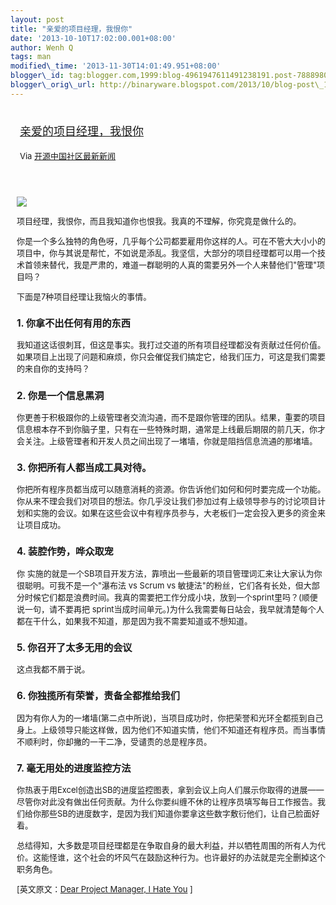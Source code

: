 ```yaml
--- 
layout: post 
title: "亲爱的项目经理，我恨你" 
date: '2013-10-10T17:02:00.001+08:00' 
author: Wenh Q
tags: man
modified\_time: '2013-11-30T14:01:49.951+08:00' 
blogger\_id: tag:blogger.com,1999:blog-4961947611491238191.post-7888980074108805285
blogger\_orig\_url: http://binaryware.blogspot.com/2013/10/blog-post\_10.html
---
```

<div style="margin: 10px; padding: 5px;">

<div style="font-size: 18px;">

[亲爱的项目经理，我恨你](http://www.oschina.net/news/44910/dear-project-manager-i-hate-you)

</div>

<div style="font-size: 13px;">

Via [开源中国社区最新新闻](http://www.oschina.net/?from=rss)

</div>

</div>

<div style="font-size: 13px; padding: 15px 0 10px 10px;">

![](http://static.oschina.net/uploads/space/2013/1010/071536_XbQd_12.jpg)

项目经理，我恨你，而且我知道你也恨我。我真的不理解，你究竟是做什么的。

你是一个多么独特的角色呀，几乎每个公司都要雇用你这样的人。可在不管大大小小的项目中，你与其说是帮忙，不如说是添乱。我坚信，大部分的项目经理都可以用一个技术首领来替代，我是严肃的，难道一群聪明的人真的需要另外一个人来替他们"管理"项目吗？

下面是7种项目经理让我恼火的事情。

### 1. 你拿不出任何有用的东西

我知道这话很刺耳，但这是事实。我打过交道的所有项目经理都没有贡献过任何价值。如果项目上出现了问题和麻烦，你只会催促我们搞定它，给我们压力，可这是我们需要的来自你的支持吗？

### 2. 你是一个信息黑洞

你更善于积极跟你的上级管理者交流沟通，而不是跟你管理的团队。结果，重要的项目信息根本存不到你脑子里，只有在一些特殊时期，通常是上线最后期限的前几天，你才会关注。上级管理者和开发人员之间出现了一堵墙，你就是阻挡信息流通的那堵墙。

### 3. 你把所有人都当成工具对待。

你把所有程序员都当成可以随意消耗的资源。你告诉他们如何和何时要完成一个功能。你从来不理会我们对项目的想法。你几乎没让我们参加过有上级领导参与的讨论项目计划和实施的会议。如果在这些会议中有程序员参与，大老板们一定会投入更多的资金来让项目成功。

### 4. 装腔作势，哗众取宠

你
实施的就是一个SB项目开发方法，靠喷出一些最新的项目管理词汇来让大家认为你很聪明。可我不是一个"瀑布法
vs Scrum vs
敏捷法"的粉丝，它们各有长处，但大部分时候它们都是浪费时间。我真的需要把工作分成小块，放到一个sprint里吗？(顺便说一句，请不要再把
sprint当成时间单元。)为什么我需要每日站会，我早就清楚每个人都在干什么，如果我不知道，那是因为我不需要知道或不想知道。

### 5. 你召开了太多无用的会议

这点我都不屑于说。

### 6. 你独揽所有荣誉，责备全都推给我们

因为有你人为的一堵墙(第二点中所说)，当项目成功时，你把荣誉和光环全都揽到自己身上。上级领导只能这样做，因为他们不知道实情，他们不知道还有程序员。而当事情不顺利时，你却撇的一干二净，受谴责的总是程序员。

### 7. 毫无用处的进度监控方法

你热衷于用Excel创造出SB的进度监控图表，拿到会议上向人们展示你取得的进展——尽管你对此没有做出任何贡献。为什么你要纠缠不休的让程序员填写每日工作报告。我们给你那些SB的进度数字，是因为我们知道你要拿这些数字敷衍他们，让自己脸面好看。

总结得知，大多数是项目经理都是在争取自身的最大利益，并以牺牲周围的所有人为代价。这能怪谁，这个社会的坏风气在鼓励这种行为。也许最好的办法就是完全删掉这个职务角色。

<div>


[英文原文：[Dear Project Manager, I Hate
You](http://blog.raavel.com/2013/08/13/project-manager/) 
]

</div>

</div>
